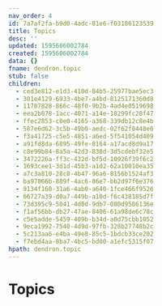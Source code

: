 ```yaml
---
nav_order: 4
id: 7a7af2fa-b9d0-4adc-81e6-f03186123539
title: Topics
desc: ''
updated: 1595606002784
created: 1595606002784
data: {}
fname: dendron.topic
stub: false
children:
  - ced3e812-e1d3-410d-84b5-25977bae5ec3
  - 301e4129-6933-4be7-a4bd-8125171360d8
  - 11787828-866c-48f0-9b2b-4ad4e0519698
  - eea2b078-1acc-4071-a14e-18299fc28f47
  - ffec2853-c0e0-4165-a368-339db12c8e4b
  - 587e6d62-3c5b-49b0-aedc-02f62f0448e6
  - f3a41725-c5e5-4851-a6ed-5f541054d409
  - a91fd8da-6895-49fe-8164-a17acd8d9a17
  - c8e99b84-8a5a-42d3-838d-3d5cdebf32e5
  - 3472226a-ff3c-432d-bf5d-10926f39f6c2
  - 1693cee1-3d1d-45b3-a1d2-62a10010ea35
  - a7c3a810-28c8-4b47-96a6-8156b1524af3
  - ba97866b-889f-4ac6-86e7-bb2d97f6e376
  - 9134f160-31a6-4ab0-a640-1fce466f9526
  - 66727a39-d0a7-449b-a10d-f6c438185d7f
  - 73d395c9-5041-4d0d-9db7-080d9586136e
  - f1af56bb-db27-47ae-8406-61a98de6c78c
  - c5e5adde-5459-409b-b34d-a0d75cbb1052
  - 9eca1992-7540-4d9d-97fb-328b27748b2c
  - 5c213aa6-e4ba-49e8-85c5-1bdcb33ce202
  - f7ebd4aa-8ba7-4bc5-bd00-a1efc5315f07
hpath: dendron.topic
---
```

# Topics

